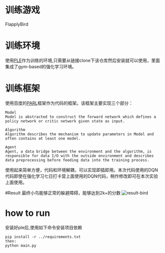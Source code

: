 # 训练游戏
FlapplyBird
# 训练环境
使用[PLE](https://github.com/ntasfi/PyGame-Learning-Environment)作为训练的环境,只需要从链接clone下该仓库然后安装就可以使用，里面集成了gym-based的强化学习环境。
# 训练框架
使用百度的[PARL](https://github.com/PaddlePaddle/PARL)框架作为代码的框架。该框架主要实现三个部分：

	Model
	Model is abstracted to construct the forward network which defines a policy network or critic network given state as input.
	
	Algorithm
	Algorithm describes the mechanism to update parameters in Model and often contains at least one model.
	
	Agent
	Agent, a data bridge between the environment and the algorithm, is responsible for data I/O with the outside environment and describes data preprocessing before feeding data into the training process.

使用起来简单方便，代码和环境解耦，可以实现即插即用。本次代码使用的DQN代码即使在强化学习七日打卡营上面使用的DQN代码，稍作修改即可在本次实验上面使用。

#Result
最终小鸟能够正常的躲避障碍，能够达到2k+的分数
![result-bird](../files/bird.gif)
# how to run
安装好ple后,使用如下命令安装项目依赖

	pip install -r ../requirements.txt
	then:
	python main.py


